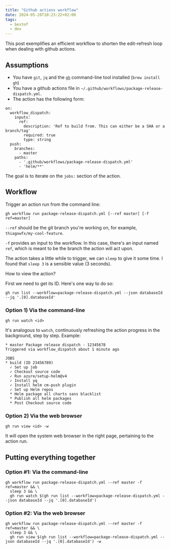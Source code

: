 ```yaml
---
title: "Github actions workflow"
date: 2024-05-28T10:23:22+02:00
tags:
  - bestof
  - dev
---
```


This post exemplifies an efficient workflow to shorten the edit-refresh loop
when dealing with github actions.


## Assumptions

- You have `git`, `jq` and the [`gh`](https://cli.github.com/) command-line tool
  installed (`brew install gh`)
- You have a github actions file in
  `~/.github/workflows/package-release-dispatch.yml`.
- The action has the following form:

```
on:
  workflow_dispatch:
    inputs:
      ref:
        description: 'Ref to build from. This can either be a SHA or a branch/tag'
        required: true
        type: string
  push:
    branches:
      - master
    paths:
      - '.github/workflows/package-release-dispatch.yml'
      - 'helm/**'
```

The goal is to iterate on the `jobs:` section of the action.

## Workflow

Trigger an action run from the command line:

```shell
gh workflow run package-release-dispatch.yml [--ref master] [-f ref=master]
```

`--ref` should be the git branch you're working on, for example,
`thiagowfx/my-cool-feature`.

`-f` provides an input to the workflow. In this case, there's an input named
`ref`, which is meant to be the branch the action will act upon.

The action takes a little while to trigger, we can `sleep` to give it some time.
I found that `sleep 3` is a sensible value (3 seconds).

How to view the action?

First we need to get its ID. Here's one way to do so:

```shell
gh run list --workflow=package-release-dispatch.yml --json databaseId --jq '.[0].databaseId'
```

### Option 1) Via the command-line

```shell
gh run watch <id>
```

It's analogous to `watch`, continuously refreshing the action progress in the
background, step by step. Example:

```
* master Package release dispatch · 12345678
Triggered via workflow_dispatch about 1 minute ago

JOBS
* build (ID 23456789)
  ✓ Set up job
  ✓ Checkout source code
  ✓ Run azure/setup-helm@v4
  ✓ Install yq
  ✓ Install helm cm-push plugin
  ✓ Set up Helm repos
  * Helm package all charts sans blacklist
  * Publish all helm packages
  * Post Checkout source code
```

### Option 2) Via the web browser

```shell
gh run view <id> -w
```

It will open the system web browser in the right page, pertaining to the action
run.

## Putting everything together

### Option #1: Via the command-line

```shell
gh workflow run package-release-dispatch.yml --ref master -f ref=master && \
  sleep 3 && \
  gh run watch $(gh run list --workflow=package-release-dispatch.yml --json databaseId --jq '.[0].databaseId')
```

### Option #2: Via the web browser

```shell
gh workflow run package-release-dispatch.yml --ref master -f ref=master && \
  sleep 3 && \
  gh run view $(gh run list --workflow=package-release-dispatch.yml --json databaseId --jq '.[0].databaseId') -w
```
